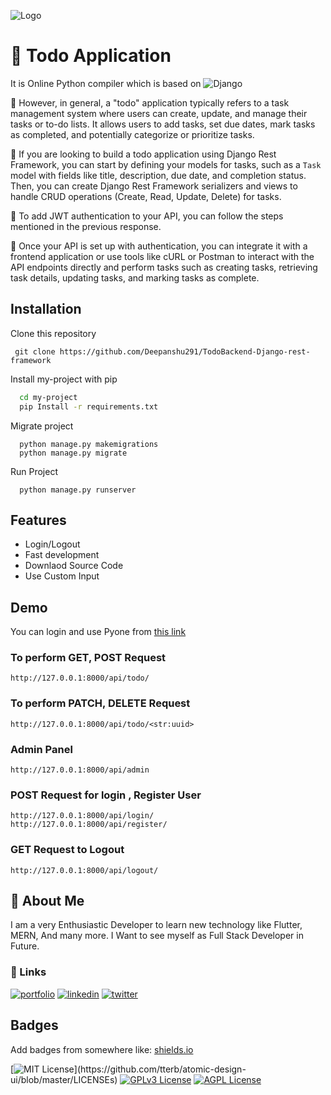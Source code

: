 
![Logo](https://img.freepik.com/free-icon/todo-list_318-10185.jpg)


# 📝 **Todo Application**

It is Online Python compiler which is based on ![Django](https://img.shields.io/badge/Django-092E20?style=for-the-badge&logo=django&logoColor=green)



📌 However, in general, a "todo" application typically refers to a task management system where users can create, update, and manage their tasks or to-do lists. It allows users to add tasks, set due dates, mark tasks as completed, and potentially categorize or prioritize tasks.

🔧 If you are looking to build a todo application using Django Rest Framework, you can start by defining your models for tasks, such as a `Task` model with fields like title, description, due date, and completion status. Then, you can create Django Rest Framework serializers and views to handle CRUD operations (Create, Read, Update, Delete) for tasks.

🔐 To add JWT authentication to your API, you can follow the steps mentioned in the previous response.

🚀 Once your API is set up with authentication, you can integrate it with a frontend application or use tools like cURL or Postman to interact with the API endpoints directly and perform tasks such as creating tasks, retrieving task details, updating tasks, and marking tasks as complete.



## Installation

Clone this repository
   ```
    git clone https://github.com/Deepanshu291/TodoBackend-Django-rest-framework
   ```
Install my-project with pip

```bash
  cd my-project
  pip Install -r requirements.txt
```
Migrate project 
```
  python manage.py makemigrations  
  python manage.py migrate
```  

Run Project 
```
  python manage.py runserver
```  
## Features

- Login/Logout 
- Fast development
- Downlaod Source Code
- Use Custom Input 


## Demo

You can login and use Pyone from [this link]("https://todoapi29.pythonanywhere.com/")

### To perform GET, POST Request
```
http://127.0.0.1:8000/api/todo/
```

### To perform  PATCH, DELETE Request
```
http://127.0.0.1:8000/api/todo/<str:uuid>
```

### Admin Panel 

```
http://127.0.0.1:8000/api/admin
```

### POST Request for login , Register User
```
http://127.0.0.1:8000/api/login/
http://127.0.0.1:8000/api/register/
```
### GET Request to Logout
```
http://127.0.0.1:8000/api/logout/
```


## 🚀 About Me
I am a very Enthusiastic Developer to learn new technology like Flutter, MERN, And many more. I Want to see myself as Full Stack Developer in Future.

### 🔗 Links
[![portfolio](https://img.shields.io/badge/my_portfolio-000?style=for-the-badge&logo=ko-fi&logoColor=white)](https://katherinempeterson.com/)
[![linkedin](https://img.shields.io/badge/linkedin-0A66C2?style=for-the-badge&logo=linkedin&logoColor=white)](https://www.linkedin.com/)
[![twitter](https://img.shields.io/badge/twitter-1DA1F2?style=for-the-badge&logo=twitter&logoColor=white)](https://twitter.com/)
## Badges

Add badges from somewhere like: [shields.io](https://shields.io/)

[![MIT License](https://img.shields.io/apm/l/atomic-design-ui.svg?)](https://github.com/tterb/atomic-design-ui/blob/master/LICENSEs)
[![GPLv3 License](https://img.shields.io/badge/License-GPL%20v3-yellow.svg)](https://opensource.org/licenses/)
[![AGPL License](https://img.shields.io/badge/license-AGPL-blue.svg)](http://www.gnu.org/licenses/agpl-3.0)

